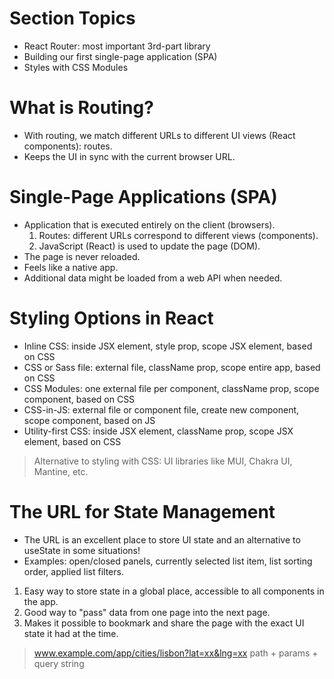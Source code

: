 # Section Topics

-   React Router: most important 3rd-part library
-   Building our first single-page application (SPA)
-   Styles with CSS Modules

# What is Routing?

-   With routing, we match different URLs to different UI views (React components): routes.
-   Keeps the UI in sync with the current browser URL.

# Single-Page Applications (SPA)

-   Application that is executed entirely on the client (browsers).
    1.  Routes: different URLs correspond to different views (components).
    2.  JavaScript (React) is used to update the page (DOM).
-   The page is never reloaded.
-   Feels like a native app.
-   Additional data might be loaded from a web API when needed.

# Styling Options in React

-   Inline CSS: inside JSX element, style prop, scope JSX element, based on CSS
-   CSS or Sass file: external file, className prop, scope entire app, based on CSS
-   CSS Modules: one external file per component, className prop, scope component, based on CSS
-   CSS-in-JS: external file or component file, create new component, scope component, based on JS
-   Utility-first CSS: inside JSX element, className prop, scope JSX element, based on CSS

> Alternative to styling with CSS: UI libraries like MUI, Chakra UI, Mantine, etc.

# The URL for State Management

-   The URL is an excellent place to store UI state and an alternative to useState in some situations!
-   Examples: open/closed panels, currently selected list item, list sorting order, applied list filters.

1. Easy way to store state in a global place, accessible to all components in the app.
2. Good way to "pass" data from one page into the next page.
3. Makes it possible to bookmark and share the page with the exact UI state it had at the time.

> www.example.com/app/cities/lisbon?lat=xx&lng=xx
> path + params + query string
